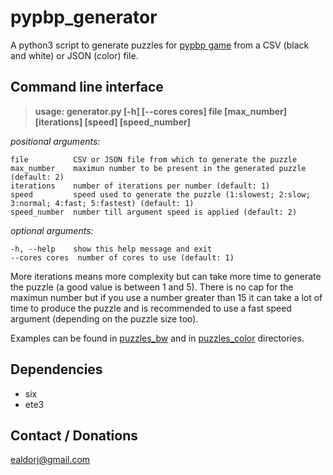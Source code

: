 pypbp_generator
===============
A python3 script to generate puzzles for [pypbp game](https://github.com/Ealdor/pypbp) from a CSV (black and white) or 
 JSON (color) file.

Command line interface
----------------------
> **usage: generator.py [-h] [--cores cores] file [max_number] [iterations] [speed] [speed_number]**

*positional arguments:*
  
    file          CSV or JSON file from which to generate the puzzle
    max_number    maximun number to be present in the generated puzzle (default: 2)
    iterations    number of iterations per number (default: 1)
    speed         speed used to generate the puzzle (1:slowest; 2:slow; 3:normal; 4:fast; 5:fastest) (default: 1)
    speed_number  number till argument speed is applied (default: 2)

*optional arguments:*

    -h, --help    show this help message and exit
    --cores cores  number of cores to use (default: 1)

More iterations means more complexity but can take more time to generate the puzzle (a good value is between 1 and 5). 
 There is no cap for the maximun number but if you use a number greater than 15 it can take a lot of time to  produce 
 the puzzle and is recommended to use a fast speed argument (depending on the puzzle size too).
 
Examples can be found in [puzzles_bw](/puzzles_bw) and in [puzzles_color](/puzzles_color) directories.
 
Dependencies
------------
* six
* ete3

Contact / Donations
-------------------
ealdorj@gmail.com
